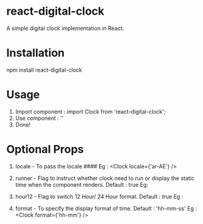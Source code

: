 # react-digital-clock
A simple digital clock implementation in React.

# Installation
npm install react-digital-clock

# Usage
1. Import component : import Clock from 'react-digital-clock';
2. Use component    :  '<Clock />'
3. Done!

# Optional Props

1. locale - To pass the locale 
            #### Eg : <Clock locale={'ar-AE'} />

2. runner - Flag to instruct whether clock need to run or display the static time when the component renders.
            Default : true
            Eg: <Clock runner={false} />

3. hour12 - Flag to switch 12 Hour/ 24 Hour format.
            Default : true
            Eg : <Clock hour12={false} />
            
4. format - To specify the display format of time.
            Default : 'hh-mm-ss'
            Eg : <Clock format={'hh-mm'} />
            
  
